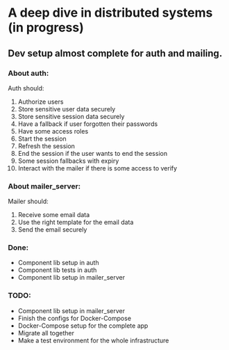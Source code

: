 # A deep dive in distributed systems (in progress)

## Dev setup almost complete for auth and mailing.

### About auth:
Auth should:
1. Authorize users
2. Store sensitive user data securely
3. Store sensitive session data securely
4. Have a fallback if user forgotten their passwords
5. Have some access roles
6. Start the session
7. Refresh the session
8. End the session if the user wants to end the session
9. Some session fallbacks with expiry
10. Interact with the mailer if there is some access to verify

### About mailer_server:
Mailer should:
1. Receive some email data
2. Use the right template for the email data
3. Send the email securely

### Done:
- Component lib setup in auth
- Component lib tests in auth
- Component lib setup in mailer_server

### TODO:
- Component lib setup in mailer_server
- Finish the configs for Docker-Compose
- Docker-Compose setup for the complete app
- Migrate all together
- Make a test environment for the whole infrastructure
